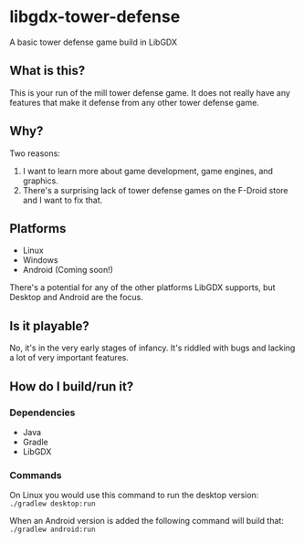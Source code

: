 # libgdx-tower-defense

A basic tower defense game build in LibGDX

## What is this?

This is your run of the mill tower defense game. It does not really have any
features that make it defense from any other tower defense game.

## Why?

Two reasons:
1. I want to learn more about game development, game engines, and graphics.
2. There's a surprising lack of tower defense games on the F-Droid store and I
   want to fix that.
   
## Platforms

* Linux
* Windows
* Android (Coming soon!)

There's a potential for any of the other platforms LibGDX supports, but
Desktop and Android are the focus.

## Is it playable?

No, it's in the very early stages of infancy. It's riddled with bugs and lacking
a lot of very important features.

## How do I build/run it?

### Dependencies
* Java
* Gradle
* LibGDX

### Commands
On Linux you would use this command to run the desktop version:
`./gradlew desktop:run`

When an Android version is added the following command will build that:
`./gradlew android:run`

